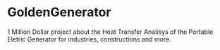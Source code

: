 # GoldenGenerator
1 Million Dollar project about the Heat Transfer Analisys of the Portable Eletric Generator for industries, constructions and more.
